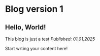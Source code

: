 # Blog version 1 <!--{ as="img" mode="hero" src="https://picsum.photos/800/600" }-->

## Hello, World!
This blog is just a test
*Published: 01.01.2025*

Start wrting your content here!
        